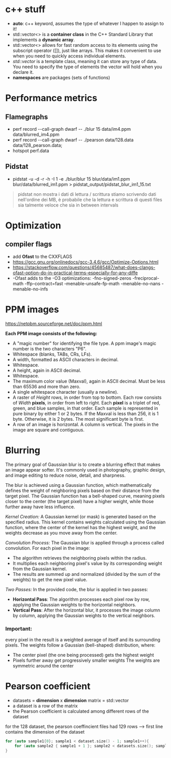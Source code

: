 # c++ stuff
- **auto**: c++ keyword, assumes the type of whatever I happen to assign to it!
- std::vector<> is a **container class** in the C++ Standard Library that implements a **dynamic array**.
- std::vector<> allows for fast random access to its elements using the subscript operator ([]), just like arrays. This makes it convenient to use when you need to quickly access individual elements.
- *std::vector* is a template class, meaning it can store any type of data. You need to specify the type of elements the vector will hold when you declare it.
- **namespaces** are packages (sets of functions)

# Performance metrics
## Flamegraphs
- perf record --call-graph dwarf -- ./blur 15 data/im4.ppm data/blurred_im4.ppm
- perf record --call-graph dwarf -- ./pearson data/128.data data/128_pearson.data;
- hotspot perf.data

## Pidstat
- pidstat -u -d -r -h -I 1 -e ./blur/blur 15 blur/data/im1.ppm blur/data/blurred_im1.ppm > pidstat_output/pidstat_blur_im1_15.txt

> pidstat non mostra i dati di lettura / scrittura
> stiamo scrivendo dati nell'ordine dei MB, è probabile che la lettura e scrittura di questi files sia talmente veloce che sia in between intervals


# Optimization
## compiler flags
- add **Ofast** to the CXXFLAGS 
- https://gcc.gnu.org/onlinedocs/gcc-3.4.6/gcc/Optimize-Options.html
- https://stackoverflow.com/questions/45685487/what-does-clangs-ofast-option-do-in-practical-terms-especially-for-any-diffe
- -Ofast adds to the -O3 optimizations: 
    -fno-signed-zeros 
    -freciprocal-math 
    -ffp-contract=fast 
    -menable-unsafe-fp-math 
    -menable-no-nans 
    -menable-no-infs 

# PPM images
https://netpbm.sourceforge.net/doc/ppm.html

**Each PPM image consists of the following:**

- A "magic number" for identifying the file type. A ppm image's magic number is the two characters "P6".
- Whitespace (blanks, TABs, CRs, LFs).
- A width, formatted as ASCII characters in decimal.
- Whitespace.
- A height, again in ASCII decimal.
- Whitespace.
- The maximum color value (Maxval), again in ASCII decimal. Must be less than 65536 and more than zero.
- A single whitespace character (usually a newline).
- A raster of *Height* rows, in order from top to bottom. Each row consists of *Width* **pixels**, in order from left to right. Each **pixel** is a triplet of red, green, and blue samples, in that order. Each sample is represented in pure binary by either 1 or 2 bytes. If the Maxval is less than 256, it is 1 byte. Otherwise, it is 2 bytes. The most significant byte is first.
- A row of an image is horizontal. A column is vertical. The pixels in the image are square and contiguous.

# Blurring

The primary goal of Gaussian blur is to create a blurring effect that makes an image appear softer. It's commonly used in photography, graphic design, and image editing to reduce noise, detail, and sharpness.

The blur is achieved using a Gaussian function, which mathematically defines the weight of neighboring pixels based on their distance from the target pixel. The Gaussian function has a bell-shaped curve, meaning pixels closer to the center (the target pixel) have a higher weight, while those further away have less influence.

*Kernel Creation:*
A Gaussian kernel (or mask) is generated based on the specified radius. This kernel contains weights calculated using the Gaussian function, where the center of the kernel has the highest weight, and the weights decrease as you move away from the center.

*Convolution Process:*
The Gaussian blur is applied through a process called convolution. For each pixel in the image:
- The algorithm retrieves the neighboring pixels within the radius.
- It multiplies each neighboring pixel's value by its corresponding weight from the Gaussian kernel.
- The results are summed up and normalized (divided by the sum of the weights) to get the new pixel value.

*Two Passes:*
In the provided code, the blur is applied in two passes:
- **Horizontal Pass**: The algorithm processes each pixel row by row, applying the Gaussian weights to the horizontal neighbors.
- **Vertical Pass**: After the horizontal blur, it processes the image column by column, applying the Gaussian weights to the vertical neighbors.

### Important:
every pixel in the result is a weighted average of itself and its surrounding pixels. The weights follow a Gaussian (bell-shaped) distribution, where:
- The center pixel (the one being processed) gets the highest weight
- Pixels further away get progressively smaller weights
The weights are symmetric around the center


# Pearson coefficient
- datasets = **dimension** x **dimension** matrix = std::vector<Vector>
- a dataset is a row of the matrix
- the Pearson coefficient is calculated among different rows of the dataset

for the 128 dataset, the pearson coeffincient files had 129 rows --> first line contains the dimension of the dataset

```c++
for (auto sample1{0}; sample1 < dataset.size() - 1; sample1++){
    for (auto sample2 { sample1 + 1 }; sample2 < datasets.size(); sample2++) {
}
```




